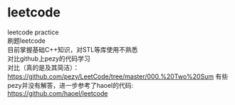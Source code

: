 # leetcode
leetcode practice<br>
刷题leetcode<br>
目前掌握基础C++知识，对STL等库使用不熟悉<br>
对比github上pezy的代码学习<br>
对比（真的是及其简洁）：https://github.com/pezy/LeetCode/tree/master/000.%20Two%20Sum<nr>
有些pezy并没有解答，进一步参考了haoel的代码:
https://github.com/haoel/leetcode
